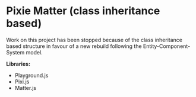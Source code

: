 # Pixie Matter (class inheritance based)

Work on this project has been stopped because of the class inheritance based structure in favour of a new rebuild following the Entity-Component-System model.

**Libraries:**  
- Playground.js
- Pixi.js
- Matter.js
